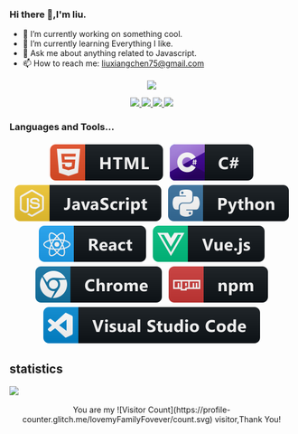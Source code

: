 
### Hi there 👋,I'm liu.

- 🔭 I’m currently working on something cool.
- 🌱 I’m currently learning Everything I like.
- 💬 Ask me about anything related to Javascript.
- 📫 How to reach me: liuxiangchen75@gmail.com

<p align="center">
  <img align="center" src="https://github-readme-stats.vercel.app/api/top-langs/?username=lovemyFamilyFovever&layout=compact&theme=tokyonight" />
</p>

<p align="center">
  <a href="https://github-readme-stats.vercel.app/api/pin/?username=lovemyFamilyFovever&repo=myblog">
    <img  src="https://github-readme-stats.vercel.app/api/pin/?username=lovemyFamilyFovever&repo=myblog" />
  </a>
    <a href="https://github-readme-stats.vercel.app/api/pin/?username=lovemyFamilyFovever&repo=map">
    <img  src="https://github-readme-stats.vercel.app/api/pin/?username=lovemyFamilyFovever&repo=map" />
  </a>
  
  <a href="https://github-readme-stats.vercel.app/api/pin/?username=lovemyFamilyFovever&repo=Transformation-of-XML-and-SHP">
    <img  src="https://github-readme-stats.vercel.app/api/pin/?username=lovemyFamilyFovever&repo=Transformation-of-XML-and-SHP" />
  </a>
  
  <a href="https://github-readme-stats.vercel.app/api/pin/?username=lovemyFamilyFovever&repo=editor">
    <img  src="https://github-readme-stats.vercel.app/api/pin/?username=lovemyFamilyFovever&repo=editor" />
  </a>
</p>

### Languages and Tools...

<p align="center">
  <!-- For more icons please follow  https://github.com/MikeCodesDotNET/ColoredBadges -->
  <img src="https://raw.githubusercontent.com/8bithemant/8bithemant/master/svg/dev/languages/html.svg" alt="html" style="vertical-align:top; margin:4px">    
  <img src="https://raw.githubusercontent.com/8bithemant/8bithemant/master/svg/dev/languages/csharp.svg" alt="csharp" style="vertical-align:top; margin:4px">
  <img src="https://raw.githubusercontent.com/8bithemant/8bithemant/master/svg/dev/languages/js.svg" alt="js" style="vertical-align:top; margin:4px">
  <img src="https://raw.githubusercontent.com/8bithemant/8bithemant/master/svg/dev/languages/python.svg" alt="python" style="vertical-align:top; margin:4px">
  <img src="https://raw.githubusercontent.com/8bithemant/8bithemant/master/svg/dev/frameworks/react.svg" alt="react" style="vertical-align:top; margin:4px">
  <img src="https://raw.githubusercontent.com/8bithemant/8bithemant/master/svg/dev/frameworks/vue.svg" alt="vue" style="vertical-align:top; margin:4px">
  <img src="https://raw.githubusercontent.com/8bithemant/8bithemant/master/svg/dev/misc/chrome.svg" alt="chrome" style="vertical-align:top; margin:4px">
  <img src="https://raw.githubusercontent.com/8bithemant/8bithemant/master/svg/dev/services/npm.svg" alt="npm" style="vertical-align:top; margin:4px">
  <img src="https://raw.githubusercontent.com/8bithemant/8bithemant/master/svg/dev/tools/visualstudio_code.svg" alt="vscode" style="vertical-align:top; margin:4px">
</p>

## statistics

[![](https://github-readme-activity-graph.vercel.app/graph?username=lovemyFamilyFovever&custom_title=study_record&hide_border=true&theme=github)](https://github.com/lovemyFamilyFovever/github-readme-activity-graph)
<p align="center">
You are my ![Visitor Count](https://profile-counter.glitch.me/lovemyFamilyFovever/count.svg) visitor,Thank You! 
</p>

